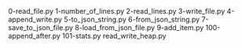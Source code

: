 0-read_file.py
1-number_of_lines.py
2-read_lines.py
3-write_file.py
4-append_write.py
5-to_json_string.py
6-from_json_string.py
7-save_to_json_file.py
8-load_from_json_file.py
9-add_item.py
100-append_after.py
101-stats.py
read_write_heap.py
